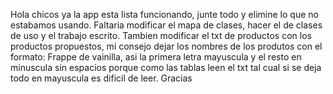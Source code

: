 Hola chicos ya la app esta lista funcionando, junte todo y elimine lo que no estabamos usando. Faltaria modificar el mapa de clases, hacer el de clases de uso y el trabajo escrito. Tambien modificar el txt de productos con los productos propuestos, mi consejo dejar los nombres de los produtos con el formato: Frappe de vainilla, asi la primera letra mayuscula y el resto en minuscula sin espacios porque como las tablas leen el txt tal cual si se deja todo en mayuscula es dificil de leer. Gracias
